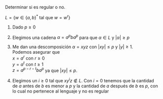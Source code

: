 Determinar si es regular o no.

$L = \{w \in \{a,b\}^* \text{ tal que } w = w^r \}$

1. Dado $p \geq 0$

2. Elegimos una cadena $\alpha = a^pba^p$ para que $\alpha \in L$ y $|\alpha| \geq p$

3. Me dan una descomposición $\alpha = xyz$ con $|xy| \leq p$ y $|y| \geq 1$.\
Podemos asegurar que\
$x = a^r$ con $r \geq 0$\
$y = a ^t$ con $t \geq 1$\
$z = a^{p-r-t}ba^p$ ya que $|xy| \leq p$.

4. Elegimos un $i \geq 0$ tal que $xy^iz \notin L$. Con $i = 0$ tenemos que la cantidad de $a$ antes de $b$ es menor a $p$ y la cantidad de $a$ después de $b$ es $p$, con lo cual no pertenece al lenguaje y no es regular
